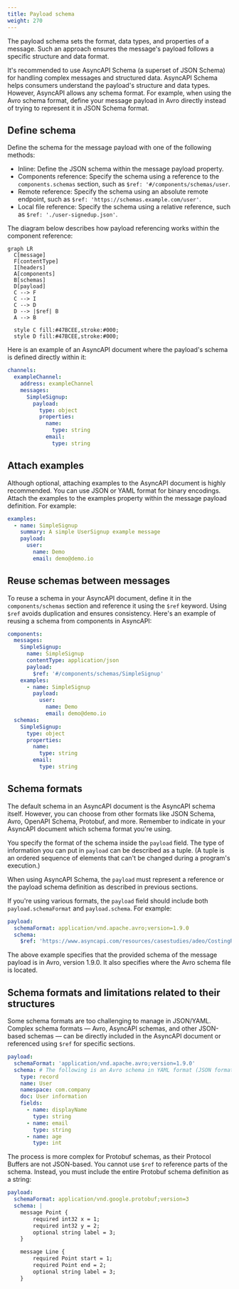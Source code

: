 ```yaml
---
title: Payload schema
weight: 270
---
```


The payload schema sets the format, data types, and properties of a message. Such an approach ensures the message's payload follows a specific structure and data format.

It's recommended to use AsyncAPI Schema (a superset of JSON Schema) for handling complex messages and structured data. AsyncAPI Schema helps consumers understand the payload's structure and data types. However, AsyncAPI allows any schema format. For example, when using the Avro schema format, define your message payload in Avro directly instead of trying to represent it in JSON Schema format.

## Define schema

Define the schema for the message payload with one of the following methods:

- Inline: Define the JSON schema within the message payload property.
- Components reference: Specify the schema using a reference to the `components.schemas` section, such as `$ref: '#/components/schemas/user`.
- Remote reference: Specify the schema using an absolute remote endpoint, such as `$ref: 'https://schemas.example.com/user'`.
- Local file reference: Specify the schema using a relative reference, such as `$ref: './user-signedup.json'`.

The diagram below describes how payload referencing works within the component reference:

```mermaid
graph LR
  C[message]
  F[contentType]
  I[headers]
  A[components]
  B[schemas]
  D[payload]
  C --> F
  C --> I
  C --> D
  D --> |$ref| B
  A --> B

  style C fill:#47BCEE,stroke:#000;
  style D fill:#47BCEE,stroke:#000;
```

Here is an example of an AsyncAPI document where the payload's schema is defined directly within it:

```yaml
channels:
  exampleChannel:
    address: exampleChannel
    messages:
      SimpleSignup:
        payload:
          type: object
          properties:
            name:
              type: string
            email:
              type: string
```

## Attach examples

Although optional, attaching examples to the AsyncAPI document is highly recommended. You can use JSON or YAML format for binary encodings. Attach the examples to the examples property within the message payload definition. For example:

```yaml
examples:
  - name: SimpleSignup
    summary: A simple UserSignup example message
    payload:
      user:
        name: Demo
        email: demo@demo.io
```

## Reuse schemas between messages

To reuse a schema in your AsyncAPI document, define it in the `components/schemas` section and reference it using the `$ref` keyword. Using `$ref` avoids duplication and ensures consistency. Here's an example of reusing a schema from components in AsyncAPI:

```yaml
components:
  messages:
    SimpleSignup:
      name: SimpleSignup
      contentType: application/json
      payload:
        $ref: '#/components/schemas/SimpleSignup'
    examples:
      - name: SimpleSignup
        payload:
          user:
            name: Demo
            email: demo@demo.io
  schemas:
    SimpleSignup:
      type: object
      properties:
        name:
          type: string
        email:
          type: string
```

## Schema formats

The default schema in an AsyncAPI document is the AsyncAPI schema itself. However, you can choose from other formats like JSON Schema, Avro, OpenAPI Schema, Protobuf, and more. Remember to indicate in your AsyncAPI document which schema format you're using.

You specify the format of the schema inside the `payload` field. The type of information you can put in `payload` can be described as a tuple. (A tuple is an ordered sequence of elements that can't be changed during a program's execution.)

When using AsyncAPI Schema, the `payload` must represent a reference or the payload schema definition as described in previous sections.

If you're using various formats, the `payload` field should include both `payload.schemaFormat` and `payload.schema`. For example:

```yaml
payload:
  schemaFormat: application/vnd.apache.avro;version=1.9.0
  schema:
    $ref: 'https://www.asyncapi.com/resources/casestudies/adeo/CostingRequestPayload.avsc'
```

The above example specifies that the provided schema of the message payload is in Avro, version 1.9.0. It also specifies where the Avro schema file is located.

## Schema formats and limitations related to their structures

Some schema formats are too challenging to manage in JSON/YAML. Complex schema formats — Avro, AsyncAPI schemas, and other JSON-based schemas — can be directly included in the AsyncAPI document or referenced using `$ref` for specific sections.

```yaml
payload:
  schemaFormat: 'application/vnd.apache.avro;version=1.9.0'
  schema: # The following is an Avro schema in YAML format (JSON format is also supported)
    type: record
    name: User
    namespace: com.company
    doc: User information
    fields:
      - name: displayName
        type: string
      - name: email
        type: string
      - name: age
        type: int
```

The process is more complex for Protobuf schemas, as their Protocol Buffers are not JSON-based. You cannot use `$ref` to reference parts of the schema. Instead, you must include the entire Protobuf schema definition as a string:

```yaml
payload:
  schemaFormat: application/vnd.google.protobuf;version=3
  schema: |
    message Point {
        required int32 x = 1;
        required int32 y = 2;
        optional string label = 3;
    }

    message Line {
        required Point start = 1;
        required Point end = 2;
        optional string label = 3;
    }
```

